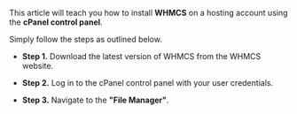 This article will teach you how to install **WHMCS** on a hosting account using the **cPanel control panel**. 

Simply follow the steps as outlined below.

* **Step 1.** Download the latest version of WHMCS from the WHMCS website.

* **Step 2.** Log in to the cPanel control panel with your user credentials.

* **Step 3.** Navigate to the **"File Manager"**.
